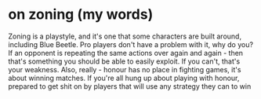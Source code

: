 # on zoning (my words)
Zoning is a playstyle, and it's one that some characters are built around, including Blue Beetle. Pro players don't have a problem with it, why do you? If an opponent is repeating the same actions over again and again - then that's something you should be able to easily exploit. If you can't, that's your weakness. Also, really - honour has no place in fighting games, it's about winning matches. If you're all hung up about playing with honour, prepared to get shit on by players that will use any strategy they can to win
